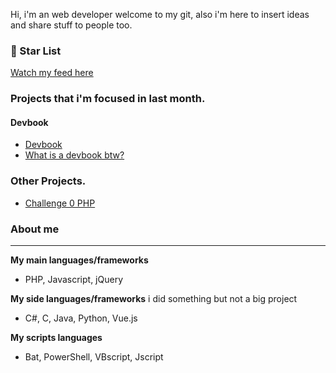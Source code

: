 
Hi, i'm an web developer welcome to my git, also i'm here to insert ideas and share stuff to people too.

### 🌟 Star List
[Watch my feed here](https://github.com/hiagosilverio?tab=stars)

### Projects that i'm focused in last month.

#### Devbook
- [Devbook](https://github.com/hiagosilverio/web-devbook/wiki)
- [What is a devbook btw?](https://github.com/hiagosilverio/web-devbook)

### Other Projects.

- [Challenge 0 PHP](https://github.com/hiagosilverio/challenge-0-php/blob/master/README.md)


### About me 
---

**My main languages/frameworks**
- PHP, Javascript, jQuery

**My side languages/frameworks**
i did something but not a big project

- C#, C, Java, Python, Vue.js

**My scripts languages**
- Bat, PowerShell, VBscript, Jscript

